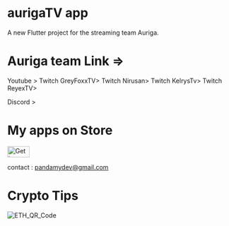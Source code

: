 # aurigaTV app

A new Flutter project for the streaming team Auriga.

# Auriga team Link => 

Youtube > <a href="https://www.youtube.com/channel/UCcdtBUQj-Rcm7LjXc9PMeDg" target="_blank"></a>
Twitch GreyFoxxTV> <a href="https://www.twitch.tv/greyfoxxtv" target="_blank"></a>
Twitch Nirusan> <a href="https://www.twitch.tv/nirusan" target="_blank"></a>
Twitch KelrysTv> <a href="https://www.twitch.tv/kelrystv" target="_blank"></a>
Twitch ReyexTV> <a href="https://www.twitch.tv/reyextv" target="_blank"></a>


Discord > <a href="https://discord.gg/BaAQpWH" target="_blank"></a>


# My apps on Store

<a href="https://play.google.com/store/apps/developer?id=Pandamy" target="_blank"><img src="https://i.imgur.com/YetVBL1.png" alt="Get in on PlayStore" style="height: 25px; width: 50px;" ></a>

contact : pandamydev@gmail.com 

# Crypto Tips 


![ETH_QR_Code](https://i.imgur.com/XpF2vgw.png)
